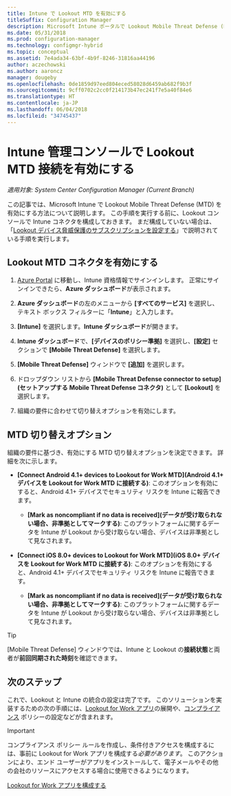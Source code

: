 ```yaml
---
title: Intune で Lookout MTD を有効にする
titleSuffix: Configuration Manager
description: Microsoft Intune ポータルで Lookout Mobile Threat Defense (MTD) を有効にします。
ms.date: 05/31/2018
ms.prod: configuration-manager
ms.technology: configmgr-hybrid
ms.topic: conceptual
ms.assetid: 7e4ada34-63bf-4b9f-8246-31816aa44196
author: aczechowski
ms.author: aaroncz
manager: dougeby
ms.openlocfilehash: 0de1859d97eed804eced58028d6459ab682f9b3f
ms.sourcegitcommit: 9cff0702c2cc0f214173b47ec241f7e5a40f84e6
ms.translationtype: HT
ms.contentlocale: ja-JP
ms.lasthandoff: 06/04/2018
ms.locfileid: "34745437"
---
```

# <a name="enable-lookout-mtd-connection-in-the-intune-admin-console"></a>Intune 管理コンソールで Lookout MTD 接続を有効にする

*適用対象: System Center Configuration Manager (Current Branch)*

この記事では、Microsoft Intune で Lookout Mobile Threat Defense (MTD) を有効にする方法について説明します。 この手順を実行する前に、Lookout コンソールで Intune コネクタを構成しておきます。 まだ構成していない場合は、「[Lookout デバイス脅威保護のサブスクリプションを設定する](set-up-your-subscription-with-lookout.md)」で説明されている手順を実行します。



## <a name="enable-the-lookout-mtd-connector"></a>Lookout MTD コネクタを有効にする

1. [Azure Portal](https://portal.azure.com) に移動し、Intune 資格情報でサインインします。 正常にサインインできたら、**Azure ダッシュボード**が表示されます。  

2. **Azure ダッシュボード**の左のメニューから **[すべてのサービス]** を選択し、テキスト ボックス フィルターに「**Intune**」と入力します。  

3. **[Intune]** を選択します。**Intune ダッシュボード**が開きます。  

4. **Intune ダッシュボード**で、**[デバイスのポリシー準拠]** を選択し、**[設定]** セクションで **[Mobile Threat Defense]** を選択します。  

5. **[Mobile Threat Defense]** ウィンドウで **[追加]** を選択します。  

6. ドロップダウン リストから **[Mobile Threat Defense connector to setup]\(セットアップする Mobile Threat Defense コネクタ\)** として **[Lookout]** を選択します。  

7. 組織の要件に合わせて切り替えオプションを有効にします。  



## <a name="mtd-toggle-options"></a>MTD 切り替えオプション

組織の要件に基づき、有効にする MTD 切り替えオプションを決定できます。 詳細を次に示します。

- **[Connect Android 4.1+ devices to Lookout for Work MTD]\(Android 4.1+ デバイスを Lookout for Work MTD に接続する\)**: このオプションを有効にすると、Android 4.1+ デバイスでセキュリティ リスクを Intune に報告できます。  
    - **[Mark as noncompliant if no data is received]\(データが受け取られない場合、非準拠としてマークする\)**: このプラットフォームに関するデータを Intune が Lookout から受け取らない場合、デバイスは非準拠として見なされます。  

- **[Connect iOS 8.0+ devices to Lookout for Work MTD]\(iOS 8.0+ デバイスを Lookout for Work MTD に接続する\)**: このオプションを有効にすると、Android 4.1+ デバイスでセキュリティ リスクを Intune に報告できます。
    - **[Mark as noncompliant if no data is received]\(データが受け取られない場合、非準拠としてマークする\)**: このプラットフォームに関するデータを Intune が Lookout から受け取らない場合、デバイスは非準拠として見なされます。  

> [!TIP]  
> [Mobile Threat Defense] ウィンドウでは、Intune と Lookout の**接続状態**と両者が**前回同期された時刻**を確認できます。



## <a name="next-steps"></a>次のステップ
これで、Lookout と Intune の統合の設定は完了です。 このソリューションを実装するための次の手順には、[Lookout for Work アプリ](configure-and-deploy-lookout-for-work-apps.md)の展開や、[コンプライアンス](enable-device-threat-protection-rule-compliance-policy.md) ポリシーの設定などが含まれます。

>[!IMPORTANT]
> コンプライアンス ポリシー ルールを作成し、条件付きアクセスを構成するには、事前に Lookout for Work アプリを構成する*必要があります*。 このアクションにより、エンド ユーザーがアプリをインストールして、電子メールやその他の会社のリソースにアクセスする場合に使用できるようになります。

[Lookout for Work アプリを構成する](configure-and-deploy-lookout-for-work-apps.md)
